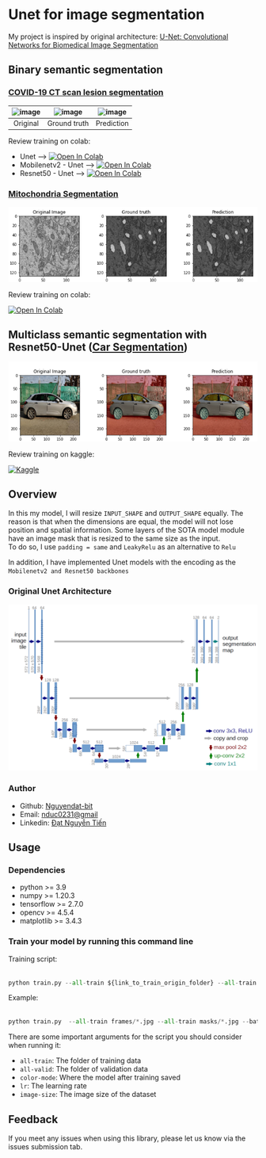 # Unet for image segmentation 
My project is inspired by original architecture: [U-Net: Convolutional Networks for Biomedical Image Segmentation](https://arxiv.org/abs/1505.04597) <br>
## Binary semantic segmentation 
### <a href = 'https://www.kaggle.com/maedemaftouni/covid19-ct-scan-lesion-segmentation-dataset'>COVID-19 CT scan lesion segmentation</a>
|![image](img/origins.gif)|![image](img/groundtruth.gif)|![image](img/prediction.gif)|
|:---:|:---:|:---:|
| Original | Ground truth | Prediction |

<p>Review training on colab:</p>

- Unet -->  [![Open In Colab](https://colab.research.google.com/assets/colab-badge.svg)](https://colab.research.google.com/drive/1hb_W3pPkB8Fs_n9c4Z6zyuL_yQkNHmOH?usp=sharing)
- Mobilenetv2 - Unet --> [![Open In Colab](https://colab.research.google.com/assets/colab-badge.svg)](https://colab.research.google.com/drive/12oJvjjdJIXN1YAySF1LhfFgJ3dG0uHHT?usp=sharing) 
- Resnet50 - Unet --> [![Open In Colab](https://colab.research.google.com/assets/colab-badge.svg)](https://colab.research.google.com/drive/1ROfmqetdu0Z4bRTRpH3dRJeH-FIFpcfT?usp=sharing)

### <a href = 'https://www.kaggle.com/dat0chin/electron-microscopy-dataset'>Mitochondria Segmentation</a>
<img src = 'img/mitochondria.png'>

Review training on colab: <br>

[![Open In Colab](https://colab.research.google.com/assets/colab-badge.svg)](https://colab.research.google.com/drive/1Dct1nq5qa-iwCNnp1z50zXquJBJOM9JV?usp=sharing)

## Multiclass semantic segmentation with Resnet50-Unet (<a href = 'https://www.kaggle.com/intelecai/car-segmentation'>Car Segmentation</a>)
<img src = 'img/Car_segmentation.png'>

Review training on kaggle: <br>

[![Kaggle](https://kaggle.com/static/images/open-in-kaggle.svg)](https://www.kaggle.com/dat0chin/car-segmentation-with-resnet50-unet)

## Overview
In this my model, I will resize `INPUT_SHAPE` and `OUTPUT_SHAPE` equally. The reason is that when the dimensions are equal, the model will not lose position and spatial information. Some layers of the SOTA model module have an image mask that is resized to the same size as the input.<br>
To do so, I use `padding = same` and `LeakyRelu` as an alternative to `Relu` <br>

In addition, I have implemented Unet models with the encoding as the `Mobilenetv2 and Resnet50 backbones`
### Original Unet Architecture
<p align = "center"> 
<img src = 'img/Unet.png' , alt = 'Unet',style="width:800px;height:600px">
</p>

### Author
<ul>
    <li>Github: <a href = "https://github.com/Nguyendat-bit">Nguyendat-bit</a> </li>
    <li>Email: <a href = "nduc0231@gmai.com">nduc0231@gmail</a></li>
    <li>Linkedin: <a href = "https://www.linkedin.com/in/nguyendat4801">Đạt Nguyễn Tiến</a></li>
</ul>

## Usage
### Dependencies
- python >= 3.9
- numpy >= 1.20.3
- tensorflow >= 2.7.0
- opencv >= 4.5.4
- matplotlib >= 3.4.3

### Train your model by running this command line

Training script:


```python

python train.py --all-train ${link_to_train_origin_folder} --all-train ${link_to_train_mask_folder} --epochs ${epochs}

```


Example:

```python

python train.py  --all-train frames/*.jpg --all-train masks/*.jpg --batch-size 4 --classes 2 --epochs 2 --color-mode gray --use-kmean True --image-size 64 

``` 

There are some important arguments for the script you should consider when running it:

- `all-train`: The folder of training data 
- `all-valid`: The folder of validation data
- `color-mode`: Where the model after training saved
- `lr`: The learning rate
- `image-size`: The image size of the dataset

## Feedback
If you meet any issues when using this library, please let us know via the issues submission tab.




